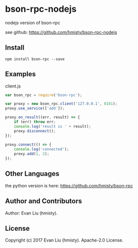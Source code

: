 # bson-rpc-nodejs
nodejs version of bson-rpc

see github: https://github.com/hmisty/bson-rpc-nodejs

## Install

	npm install bson-rpc --save

## Examples

client.js

```javascript
var bson_rpc = require('bson-rpc');

var proxy = new bson_rpc.client('127.0.0.1', 8181);
proxy.use_service(['add']);

proxy.on_result((err, result) => {
	if (err) throw err;
	console.log('result is ' + result);
	proxy.disconnect();
});
	
proxy.connect(() => {
	console.log('connected');
	proxy.add(1, 2);
});
```

## Other Languages

the python version is here: https://github.com/hmisty/bson-rpc

## Author and Contributors

Author: Evan Liu (hmisty).

## License
Copyright (c) 2017 Evan Liu (hmisty). Apache-2.0 License.
